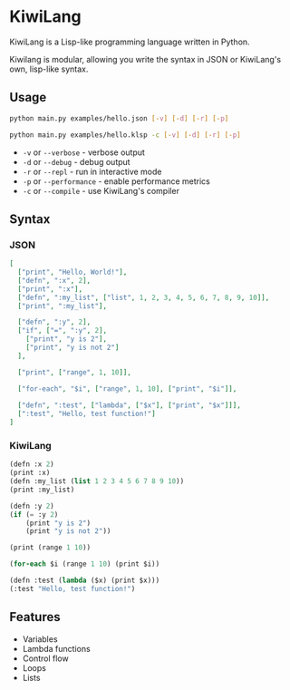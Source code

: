 # KiwiLang

KiwiLang is a Lisp-like programming language written in Python.

Kiwilang is modular, allowing you write the syntax in JSON or KiwiLang's own, lisp-like syntax.

## Usage

```bash
python main.py examples/hello.json [-v] [-d] [-r] [-p]
```

```bash
python main.py examples/hello.klsp -c [-v] [-d] [-r] [-p]
```

- `-v` or `--verbose` - verbose output
- `-d` or `--debug` - debug output
- `-r` or `--repl` - run in interactive mode
- `-p` or `--performance` - enable performance metrics
- `-c` or `--compile` - use KiwiLang's compiler

## Syntax

### JSON
```json
[
  ["print", "Hello, World!"],
  ["defn", ":x", 2],
  ["print", ":x"],
  ["defn", ":my_list", ["list", 1, 2, 3, 4, 5, 6, 7, 8, 9, 10]],
  ["print", ":my_list"],

  ["defn", ":y", 2],
  ["if", ["=", ":y", 2], 
    ["print", "y is 2"],
    ["print", "y is not 2"]
  ],

  ["print", ["range", 1, 10]],

  ["for-each", "$i", ["range", 1, 10], ["print", "$i"]],
  
  ["defn", ":test", ["lambda", ["$x"], ["print", "$x"]]],
  [":test", "Hello, test function!"]
]
```

### KiwiLang
```scm
(defn :x 2)
(print :x)
(defn :my_list (list 1 2 3 4 5 6 7 8 9 10))
(print :my_list)

(defn :y 2)
(if (= :y 2)
    (print "y is 2")
    (print "y is not 2"))

(print (range 1 10))

(for-each $i (range 1 10) (print $i))

(defn :test (lambda ($x) (print $x)))
(:test "Hello, test function!")
```

## Features

- Variables
- Lambda functions
- Control flow
- Loops
- Lists